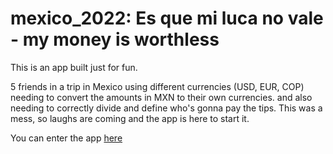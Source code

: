 # mexico_2022: Es que mi luca no vale - my money is worthless

This is an app built just for fun.

5 friends in a trip in Mexico using different currencies (USD, EUR, COP) needing to convert the amounts in MXN to their own currencies. and also needing to correctly divide and define who's gonna pay the tips. This was a mess, so laughs are coming and the app is here to start it.

You can enter the app [here](https://share.streamlit.io/econdavidzh/mexico_2022/main/esquemilucanovale.py)
